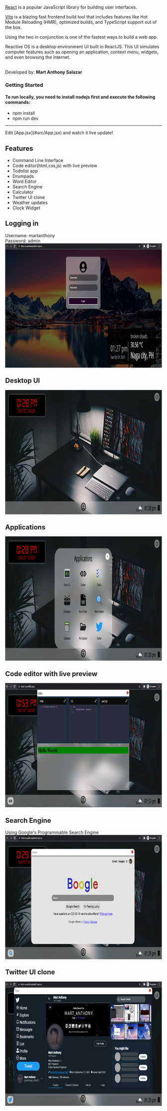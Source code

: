 [React](https://reactjs.org/) is a popular JavaScript library for building user interfaces.

[Vite](https://vitejs.dev/) is a blazing fast frontend build tool that includes features like Hot Module Reloading (HMR), optimized builds, and TypeScript support out of the box.

Using the two in conjunction is one of the fastest ways to build a web app.

Reactive OS is a desktop environment UI built in ReactJS. This UI simulates computer features such as opening an application, context menu, widgets, and even browsing the internet.

<br>Developed by: <strong>Mart Anthony Salazar</strong>

### Getting Started
#### To run locally, you need to install nodejs first and execute the following commands:
- npm install
- npm run dev
<hr>
Edit [App.jsx](#src/App.jsx) and watch it live update!

## Features
- Command Line Interface
- Code editor(html,css,js) with live preview
- Todolist app
- Drumpads
- Word Editor
- Search Engine
- Calculator
- Twitter UI clone
- Weather updates
- Clock Widget

## Logging in
Username: martanthony <br>
Password: admin
<img src="./screenshots/login.png" width="100%" height="400px" align="center" style=""/>

## Desktop UI
<img src="./screenshots/desktop.png" width="100%" height="400px" align="center" style=""/>

## Applications
<img src="./screenshots/apps.png" width="100%" height="400px" align="center" style=""/>

## Code editor with live preview
<img src="./screenshots/code editor.png" width="100%" height="400px" align="center" style=""/>

## Search Engine
Using Google's Programmable Search Engine
<img src="./screenshots/search engine.png" width="100%" height="400px" align="center" style=""/>

## Twitter UI clone
<img src="./screenshots/twitter.png" width="100%" height="400px" align="center" style=""/>
